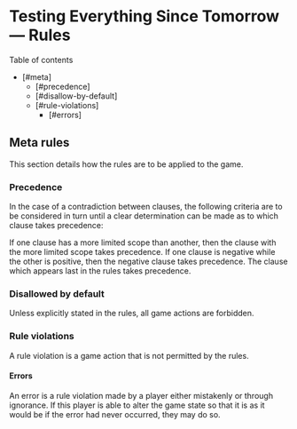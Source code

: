 # Testing Everything Since Tomorrow — Rules

Table of contents

* [#meta]
    * [#precedence]
    * [#disallow-by-default]
    * [#rule-violations]
        * [#errors]
<a name='meta'/>

## Meta rules

This section details how the rules are to be applied to the game.

<a name='precedence'/>

### Precedence

In the case of a contradiction between clauses, the following criteria are to be considered in turn until a clear determination can be made as to which clause takes precedence:

If one clause has a more limited scope than another, then the clause with the more limited scope takes precedence.
If one clause is negative while the other is positive, then the negative clause takes precedence.
The clause which appears last in the rules takes precedence.

<a name='disallow-by-default'/>

### Disallowed by default

Unless explicitly stated in the rules, all game actions are forbidden.

<a name='rule-violations'/>

### Rule violations

A rule violation is a game action that is not permitted by the rules.

<a name='errors'/>

#### Errors

An error is a rule violation made by a player either mistakenly or through ignorance. If this player is able to alter the game state so that it is as it would be if the error had never occurred, they may do so.


